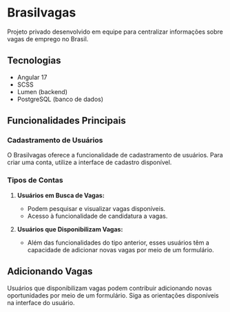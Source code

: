 # Brasilvagas

Projeto privado desenvolvido em equipe para centralizar informações sobre vagas de emprego no Brasil.

## Tecnologias

- Angular 17
- SCSS
- Lumen (backend)
- PostgreSQL (banco de dados)

## Funcionalidades Principais

### Cadastramento de Usuários

O Brasilvagas oferece a funcionalidade de cadastramento de usuários. Para criar uma conta, utilize a interface de cadastro disponível.

### Tipos de Contas

1. **Usuários em Busca de Vagas:**
   - Podem pesquisar e visualizar vagas disponíveis.
   - Acesso à funcionalidade de candidatura a vagas.

2. **Usuários que Disponibilizam Vagas:**
   - Além das funcionalidades do tipo anterior, esses usuários têm a capacidade de adicionar novas vagas por meio de um formulário.

## Adicionando Vagas

Usuários que disponibilizam vagas podem contribuir adicionando novas oportunidades por meio de um formulário. Siga as orientações disponíveis na interface do usuário.

